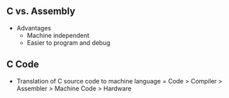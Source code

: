 ## C vs. Assembly
- Advantages
	- Machine independent
	- Easier to program and debug

## C Code
- Translation of C source code to machine language = Code > Compiler > Assembler > Machine Code > Hardware
